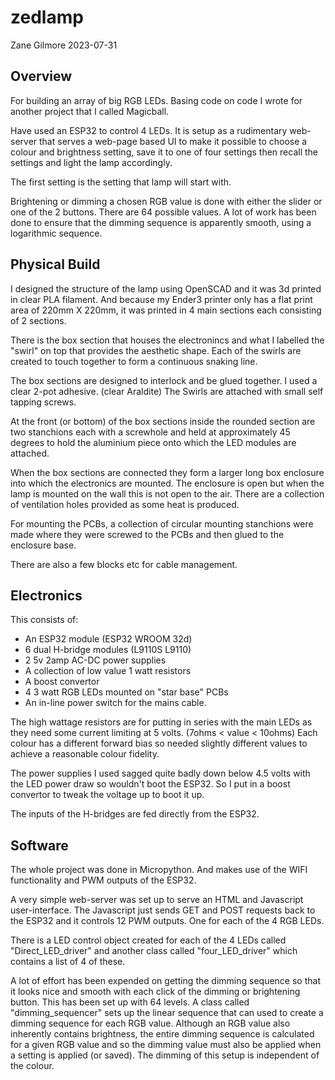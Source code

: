 # zedlamp
Zane Gilmore 2023-07-31

## Overview
For building an array of big RGB LEDs. Basing code on code I wrote for another 
project that I called Magicball.

Have used an ESP32 to control 4 LEDs.
It is setup as a rudimentary web-server that serves a web-page based UI to 
make it possible to choose a colour and brightness setting, save it to one of 
four settings then recall the settings and light the lamp accordingly.

The first setting is the setting that lamp will start with.

Brightening or dimming a chosen RGB value is done with either the slider or one
of the 2 buttons. There are 64 possible values.
A lot of work has been done to ensure that the dimming sequence is apparently 
smooth, using a logarithmic sequence.


## Physical Build
I designed the structure of the lamp using OpenSCAD and it was 3d printed in clear 
PLA filament. And because my Ender3 printer only has a flat print area of 
220mm X 220mm, it was printed in 4 main sections each consisting of 2 sections.

There is the box section that houses the electronincs and what I labelled the 
"swirl" on top that provides the aesthetic shape. Each of the swirls are created to 
touch together to form a continuous snaking line.

The box sections are designed to interlock and be glued together. I used a clear 
2-pot adhesive. (clear Araldite)
The Swirls are attached with small self tapping screws.

At the front (or bottom) of the box sections inside the rounded section are two 
stanchions each with a screwhole and held at approximately 45 degrees to hold the 
aluminium piece onto which the LED modules are attached.

When the box sections are connected they form a larger long box enclosure into which 
the electronics are mounted. The enclosure is open but when the lamp is mounted on 
the wall this is not open to the air. There are a collection of ventilation holes 
provided as some heat is produced.

For mounting the PCBs, a collection of circular mounting stanchions were made where 
they were screwed to the PCBs and then glued to the enclosure base.

There are also a few blocks etc for cable management.

## Electronics
This consists of:
 - An ESP32 module (ESP32 WROOM 32d)
 - 6 dual H-bridge modules (L9110S L9110)
 - 2 5v 2amp AC-DC power supplies
 - A collection of low value 1 watt resistors
 - A boost convertor
 - 4 3 watt RGB LEDs mounted on "star base" PCBs
 - An in-line power switch for the mains cable.
 
 The high wattage resistors are for putting in series with the main LEDs as they need
 some current limiting at 5 volts. (7ohms < value < 10ohms) Each colour has a 
 different forward bias so needed slightly different values to achieve a reasonable 
 colour fidelity.

The power supplies I used sagged quite badly down below 4.5 volts with the LED power 
draw so wouldn't boot the ESP32. So I put in a boost convertor to tweak the voltage 
up to boot it up.

The inputs of the H-bridges are fed directly from the ESP32.

## Software
The whole project was done in Micropython. And makes use of the WIFI functionality and PWM outputs of the ESP32.

A very simple web-server was set up to serve an HTML and Javascript user-interface.
The Javascript just sends GET and POST requests back to the ESP32 and it controls 12 
PWM outputs. One for each of the 4 RGB LEDs.

There is a LED control object created for each of the 4 LEDs called 
"Direct_LED_driver" and another class called "four_LED_driver" which contains a list 
of 4 of these.

A lot of effort has been expended on getting the dimming sequence so that it looks 
nice and smooth with each click of the dimming or brightening button.
This has been set up with 64 levels.
A class called "dimming_sequencer" sets up the linear sequence that can used to 
create a dimming sequence for each RGB value. Although an RGB value also inherently 
contains brightness, the entire dimming sequence is calculated for a given RGB value 
and so the dimming value must also be applied when a setting is applied (or saved).
The dimming of this setup is independent of the colour.











